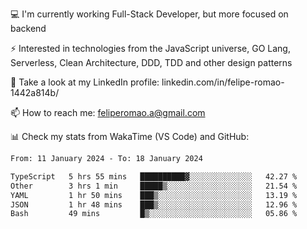 💻 I'm currently working Full-Stack Developer, but more focused on backend

⚡ Interested in technologies from the JavaScript universe, GO Lang, Serverless, Clean Architecture, DDD, TDD and other design patterns

👥 Take a look at my LinkedIn profile: linkedin.com/in/felipe-romao-1442a814b/

📫 How to reach me: feliperomao.a@gmail.com

📊 Check my stats from WakaTime (VS Code) and GitHub:

<!--START_SECTION:waka-->

```txt
From: 11 January 2024 - To: 18 January 2024

TypeScript   5 hrs 55 mins   ██████████▓░░░░░░░░░░░░░░   42.27 %
Other        3 hrs 1 min     █████▒░░░░░░░░░░░░░░░░░░░   21.54 %
YAML         1 hr 50 mins    ███▒░░░░░░░░░░░░░░░░░░░░░   13.19 %
JSON         1 hr 48 mins    ███▒░░░░░░░░░░░░░░░░░░░░░   12.96 %
Bash         49 mins         █▒░░░░░░░░░░░░░░░░░░░░░░░   05.86 %
```

<!--END_SECTION:waka-->

